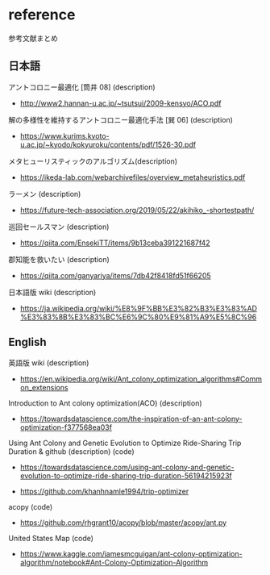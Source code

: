 # reference

参考文献まとめ

## 日本語

アントコロニー最適化 [筒井 08] (description)

- http://www2.hannan-u.ac.jp/~tsutsui/2009-kensyo/ACO.pdf

解の多様性を維持するアントコロニー最適化手法 [巽 06] (description)

- https://www.kurims.kyoto-u.ac.jp/~kyodo/kokyuroku/contents/pdf/1526-30.pdf

メタヒューリスティックのアルゴリズム(description)

- https://ikeda-lab.com/webarchivefiles/overview_metaheuristics.pdf

ラーメン (description)

- https://future-tech-association.org/2019/05/22/akihiko_-shortestpath/

巡回セールスマン (description)

- https://qiita.com/EnsekiTT/items/9b13ceba391221687f42

郡知能を救いたい (description)

- https://qiita.com/ganyariya/items/7db42f8418fd51f66205

日本語版 wiki (description)

- https://ja.wikipedia.org/wiki/%E8%9F%BB%E3%82%B3%E3%83%AD%E3%83%8B%E3%83%BC%E6%9C%80%E9%81%A9%E5%8C%96

## English

英語版 wiki (description)

- https://en.wikipedia.org/wiki/Ant_colony_optimization_algorithms#Common_extensions

Introduction to Ant colony optimization(ACO) (description)

- https://towardsdatascience.com/the-inspiration-of-an-ant-colony-optimization-f377568ea03f

Using Ant Colony and Genetic Evolution to Optimize Ride-Sharing Trip Duration & github (description) (code)

- https://towardsdatascience.com/using-ant-colony-and-genetic-evolution-to-optimize-ride-sharing-trip-duration-56194215923f

- https://github.com/khanhnamle1994/trip-optimizer

acopy (code)

- https://github.com/rhgrant10/acopy/blob/master/acopy/ant.py

United States Map (code)

- https://www.kaggle.com/jamesmcguigan/ant-colony-optimization-algorithm/notebook#Ant-Colony-Optimization-Algorithm
